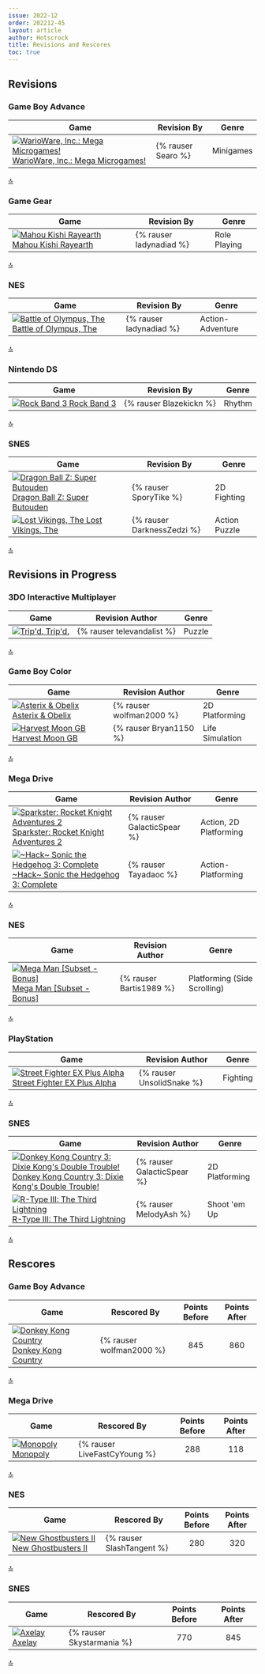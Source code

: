 ```yaml
---
issue: 2022-12
order: 202212-45
layout: article
author: Hotscrock
title: Revisions and Rescores
toc: true
---
```


## Revisions

### Game Boy Advance


| Game                                                                                                                                                                                                                                                                           | Revision By        | Genre     |
| ------------------------------------------------------------------------------------------------------------------------------------------------------------------------------------------------------------------------------------------------------------------------------ | ------------------ | --------- |
| <a class="gameicon-link" href="https://retroachievements.org/game/802" target="_blank" rel="noopener"> <img class="gameicon" src="https://retroachievements.org/Images/034678.png" alt="WarioWare, Inc.: Mega Microgames!"> <span>WarioWare, Inc.: Mega Microgames!</span></a> | {% rauser Searo %} | Minigames |

<a href="#toc">:top:</a>


### Game Gear


| Game                                                                                                                                                                                                                                                   | Revision By             | Genre        |
| ------------------------------------------------------------------------------------------------------------------------------------------------------------------------------------------------------------------------------------------------------ | ----------------------- | ------------ |
| <a class="gameicon-link" href="https://retroachievements.org/game/12630" target="_blank" rel="noopener"> <img class="gameicon" src="https://retroachievements.org/Images/064855.png" alt="Mahou Kishi Rayearth"> <span>Mahou Kishi Rayearth</span></a> | {% rauser ladynadiad %} | Role Playing |

<a href="#toc">:top:</a>


### NES


| Game                                                                                                                                                                                                                                                      | Revision By             | Genre            |
| --------------------------------------------------------------------------------------------------------------------------------------------------------------------------------------------------------------------------------------------------------- | ----------------------- | ---------------- |
| <a class="gameicon-link" href="https://retroachievements.org/game/1571" target="_blank" rel="noopener"> <img class="gameicon" src="https://retroachievements.org/Images/011648.png" alt="Battle of Olympus, The"> <span>Battle of Olympus, The</span></a> | {% rauser ladynadiad %} | Action-Adventure |

<a href="#toc">:top:</a>


### Nintendo DS


| Game                                                                                                                                                                                                                                 | Revision By       | Genre  |
| ------------------------------------------------------------------------------------------------------------------------------------------------------------------------------------------------------------------------------------ | ----------------- | ------ |
| <a class="gameicon-link" href="https://retroachievements.org/game/17140" target="_blank" rel="noopener"> <img class="gameicon" src="https://retroachievements.org/Images/041006.png" alt="Rock Band 3"> <span>Rock Band 3</span></a> | {% rauser Blazekickn %} | Rhythm |

<a href="#toc">:top:</a>


### SNES


| Game                                                                                                                                                                                                                                                                    | Revision By                | Genre         |
| ----------------------------------------------------------------------------------------------------------------------------------------------------------------------------------------------------------------------------------------------------------------------- | -------------------------- | ------------- |
| <a class="gameicon-link" href="https://retroachievements.org/game/2808" target="_blank" rel="noopener"> <img class="gameicon" src="https://retroachievements.org/Images/064471.png" alt="Dragon Ball Z: Super Butouden"> <span>Dragon Ball Z: Super Butouden</span></a> | {% rauser SporyTike %}     | 2D Fighting   |
| <a class="gameicon-link" href="https://retroachievements.org/game/1003" target="_blank" rel="noopener"> <img class="gameicon" src="https://retroachievements.org/Images/064699.png" alt="Lost Vikings, The"> <span>Lost Vikings, The</span></a>                         | {% rauser DarknessZedzi %} | Action Puzzle |

<a href="#toc">:top:</a>



## Revisions in Progress

### 3DO Interactive Multiplayer


| Game                                                                                                                                                                                                                         | Revision Author            | Genre  |
| ---------------------------------------------------------------------------------------------------------------------------------------------------------------------------------------------------------------------------- | -------------------------- | ------ |
| <a class="gameicon-link" href="https://retroachievements.org/game/16508" target="_blank" rel="noopener"> <img class="gameicon" src="https://retroachievements.org/Images/036024.png" alt="Trip'd."> <span>Trip'd.</span></a> | {% rauser televandalist %} | Puzzle |

<a href="#toc">:top:</a>


### Game Boy Color


| Game                                                                                                                                                                                                                                          | Revision Author          | Genre           |
| --------------------------------------------------------------------------------------------------------------------------------------------------------------------------------------------------------------------------------------------- | ------------------------ | --------------- |
| <a class="gameicon-link" href="https://retroachievements.org/game/2501" target="_blank" rel="noopener"> <img class="gameicon" src="https://retroachievements.org/Images/048473.png" alt="Asterix & Obelix"> <span>Asterix & Obelix</span></a> | {% rauser wolfman2000 %} | 2D Platforming  |
| <a class="gameicon-link" href="https://retroachievements.org/game/5151" target="_blank" rel="noopener"> <img class="gameicon" src="https://retroachievements.org/Images/051639.png" alt="Harvest Moon GB"> <span>Harvest Moon GB</span></a>   | {% rauser Bryan1150 %}   | Life Simulation |

<a href="#toc">:top:</a>


### Mega Drive


| Game                                                                                                                                                                                                                                                                                    | Revision Author            | Genre                  |
| --------------------------------------------------------------------------------------------------------------------------------------------------------------------------------------------------------------------------------------------------------------------------------------- | -------------------------- | ---------------------- |
| <a class="gameicon-link" href="https://retroachievements.org/game/2399" target="_blank" rel="noopener"> <img class="gameicon" src="https://retroachievements.org/Images/058015.png" alt="Sparkster: Rocket Knight Adventures 2"> <span>Sparkster: Rocket Knight Adventures 2</span></a> | {% rauser GalacticSpear %} | Action, 2D Platforming |
| <a class="gameicon-link" href="https://retroachievements.org/game/5247" target="_blank" rel="noopener"> <img class="gameicon" src="https://retroachievements.org/Images/064916.png" alt="~Hack~ Sonic the Hedgehog 3: Complete"> <span>~Hack~ Sonic the Hedgehog 3: Complete</span></a> | {% rauser Tayadaoc %}      | Action-Platforming     |

<a href="#toc">:top:</a>


### NES


| Game                                                                                                                                                                                                                                                            | Revision Author         | Genre                        |
| --------------------------------------------------------------------------------------------------------------------------------------------------------------------------------------------------------------------------------------------------------------- | ----------------------- | ---------------------------- |
| <a class="gameicon-link" href="https://retroachievements.org/game/6729" target="_blank" rel="noopener"> <img class="gameicon" src="https://retroachievements.org/Images/047970.png" alt="Mega Man [Subset - Bonus]"> <span>Mega Man [Subset - Bonus]</span></a> | {% rauser Bartis1989 %} | Platforming (Side Scrolling) |

<a href="#toc">:top:</a>


### PlayStation


| Game                                                                                                                                                                                                                                                                   | Revision Author           | Genre    |
| ---------------------------------------------------------------------------------------------------------------------------------------------------------------------------------------------------------------------------------------------------------------------- | ------------------------- | -------- |
| <a class="gameicon-link" href="https://retroachievements.org/game/11367" target="_blank" rel="noopener"> <img class="gameicon" src="https://retroachievements.org/Images/033286.png" alt="Street Fighter EX Plus Alpha"> <span>Street Fighter EX Plus Alpha</span></a> | {% rauser UnsolidSnake %} | Fighting |

<a href="#toc">:top:</a>


### SNES


| Game                                                                                                                                                                                                                                                                                                               | Revision Author            | Genre          |
| ------------------------------------------------------------------------------------------------------------------------------------------------------------------------------------------------------------------------------------------------------------------------------------------------------------------ | -------------------------- | -------------- |
| <a class="gameicon-link" href="https://retroachievements.org/game/473" target="_blank" rel="noopener"> <img class="gameicon" src="https://retroachievements.org/Images/020968.png" alt="Donkey Kong Country 3: Dixie Kong's Double Trouble!"> <span>Donkey Kong Country 3: Dixie Kong's Double Trouble!</span></a> | {% rauser GalacticSpear %} | 2D Platforming |
| <a class="gameicon-link" href="https://retroachievements.org/game/1143" target="_blank" rel="noopener"> <img class="gameicon" src="https://retroachievements.org/Images/064800.png" alt="R-Type III: The Third Lightning"> <span>R-Type III: The Third Lightning</span></a>                                        | {% rauser MelodyAsh %}     | Shoot 'em Up   |

<a href="#toc">:top:</a>


## Rescores

### Game Boy Advance


| Game                                                                                                                                                                                                                                               | Rescored By              | Points Before | Points After |
| -------------------------------------------------------------------------------------------------------------------------------------------------------------------------------------------------------------------------------------------------- | ------------------------ | :-----------: | :----------: |
| <a class="gameicon-link" href="https://retroachievements.org/game/750" target="_blank" rel="noopener"> <img class="gameicon" src="https://retroachievements.org/Images/046206.png" alt="Donkey Kong Country"> <span>Donkey Kong Country</span></a> | {% rauser wolfman2000 %} |      845      |     860      |

<a href="#toc">:top:</a>


### Mega Drive


| Game                                                                                                                                                                                                                          | Rescored By                  | Points Before | Points After |
| ----------------------------------------------------------------------------------------------------------------------------------------------------------------------------------------------------------------------------- | ---------------------------- | :-----------: | :----------: |
| <a class="gameicon-link" href="https://retroachievements.org/game/8663" target="_blank" rel="noopener"> <img class="gameicon" src="https://retroachievements.org/Images/058599.png" alt="Monopoly"> <span>Monopoly</span></a> | {% rauser LiveFastCyYoung %} |      288      |     118      |

<a href="#toc">:top:</a>


### NES


| Game                                                                                                                                                                                                                                                | Rescored By               | Points Before | Points After |
| --------------------------------------------------------------------------------------------------------------------------------------------------------------------------------------------------------------------------------------------------- | ------------------------- | :-----------: | :----------: |
| <a class="gameicon-link" href="https://retroachievements.org/game/6215" target="_blank" rel="noopener"> <img class="gameicon" src="https://retroachievements.org/Images/042919.png" alt="New Ghostbusters II"> <span>New Ghostbusters II</span></a> | {% rauser SlashTangent %} |      280      |     320      |

<a href="#toc">:top:</a>


### SNES


| Game                                                                                                                                                                                                                     | Rescored By               | Points Before | Points After |
| ------------------------------------------------------------------------------------------------------------------------------------------------------------------------------------------------------------------------ | ------------------------- | :-----------: | :----------: |
| <a class="gameicon-link" href="https://retroachievements.org/game/395" target="_blank" rel="noopener"> <img class="gameicon" src="https://retroachievements.org/Images/050441.png" alt="Axelay"> <span>Axelay</span></a> | {% rauser Skystarmania %} |      770      |     845      |

<a href="#toc">:top:</a>



